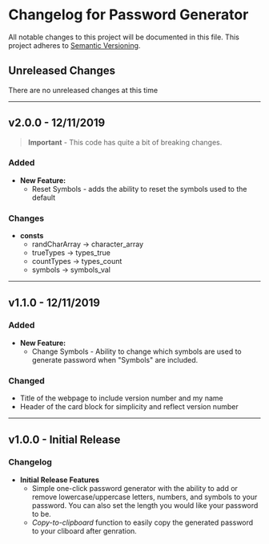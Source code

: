 # Changelog for Password Generator

All notable changes to this project will be documented in this file. This project adheres to [Semantic Versioning](https://semver.org/spec/v2.0.0.html).

## Unreleased Changes

There are no unreleased changes at this time

---

## v2.0.0 - 12/11/2019

> **Important** - This code has quite a bit of breaking changes.

### Added

- **New Feature:**
  - Reset Symbols - adds the ability to reset the symbols used to the default

### Changes

- **consts**
  - randCharArray -> character_array
  - trueTypes -> types_true
  - countTypes -> types_count
  - symbols -> symbols_val

---

## v1.1.0 - 12/11/2019

### Added

- **New Feature:**
  - Change Symbols - Ability to change which symbols are used to generate password when "Symbols" are included.

### Changed

- Title of the webpage to include version number and my name
- Header of the card block for simplicity and reflect version number

---

## v1.0.0 - Initial Release

### Changelog

- **Initial Release Features**
  - Simple one-click password generator with the ability to add or remove lowercase/uppercase letters, numbers, and symbols to your password. You can also set the length you would like your password to be.
  - _Copy-to-clipboard_ function to easily copy the generated password to your cliboard after genration.
